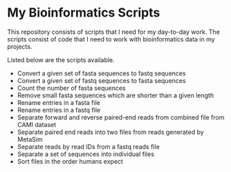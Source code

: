 # My Bioinformatics Scripts
This repository consists of scripts that I need for my day-to-day work. The scripts consist of code that I need to work with bioinformatics data in my projects. 

Listed below are the scripts available.
* Convert a given set of fasta sequences to fastq sequences
* Convert a given set of fastq sequences to fasta sequences
* Count the number of fasta sequences
* Remove small fasta sequences which are shorter than a given length
* Rename entries in a fasta file
* Rename entries in a fastq file
* Separate forward and reverse paired-end reads from combined file from CAMI dataset 
* Separate paired end reads into two files from reads generated by MetaSim
* Separate reads by read IDs from a fastq reads file
* Separate a set of sequences into individual files
* Sort files in the order humans expect
